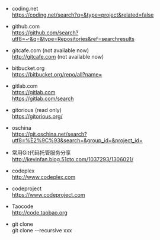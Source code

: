 * coding.net   
https://coding.net/search?q=&type=project&related=false  

* github.com  
https://github.com/search?utf8=✓&q=&type=Repositories&ref=searchresults  

* gitcafe.com  (not available now)  
http://gitcafe.com (not available now)  

* bitbucket.org  
https://bitbucket.org/repo/all?name=  

* gitlab.com  
https://gitlab.com  
https://gitlab.com/search  

* gitorious (read only)    
https://gitorious.org/  

* oschina  
https://git.oschina.net/search?utf8=%E2%9C%93&search=&group_id=&project_id=  

* 常用Git代码托管服务分享  
http://kevinfan.blog.51cto.com/1037293/1306021/  

* codeplex  
http://www.codeplex.com  

* codeproject  
https://www.codeproject.com  

* Taocode  
http://code.taobao.org  

* git clone    
git clone --recursive xxx   
